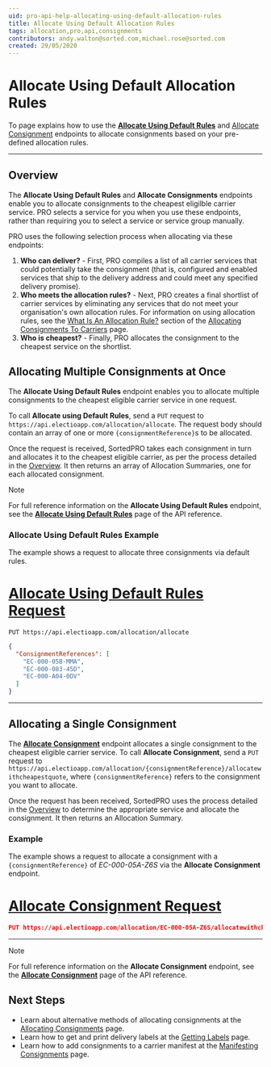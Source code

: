 ```yaml
---
uid: pro-api-help-allocating-using-default-allocation-rules
title: Allocate Using Default Allocation Rules
tags: allocation,pro,api,consignments
contributors: andy.walton@sorted.com,michael.rose@sorted.com
created: 29/05/2020
---
```

# Allocate Using Default Allocation Rules

To page explains how to use the **[Allocate Using Default Rules](https://docs.electioapp.com/#/api/AllocateUsingDefaultRules)**  and [Allocate Consignment](https://docs.electioapp.com/#/api/AllocateConsignment) endpoints to allocate consignments based on your pre-defined allocation rules.

---

## Overview

The **Allocate Using Default Rules** and **Allocate Consignments** endpoints enable you to allocate consignments to the cheapest eligilble carrier service. PRO selects a service for you when you use these endpoints, rather than requiring you to select a service or service group manually.

PRO uses the following selection process when allocating via these endpoints:

1. **Who can deliver?** - First, PRO compiles a list of all carrier services that could potentially take the consignment (that is, configured and enabled services that ship to the delivery address and could meet any specified delivery promise).
2. **Who meets the allocation rules?** - Next, PRO creates a final shortlist of carrier services by eliminating any services that do not meet your organisation's own allocation rules. For information on using allocation rules, see the [What Is An Allocation Rule?](/pro/api/help/allocating_consignments.html#what-is-an-allocation-rule) section of the [Allocating Consignments To Carriers](/pro/api/help/allocating_consignments.html) page.
3. **Who is cheapest?** - Finally, PRO allocates the consignment to the cheapest service on the shortlist.

## Allocating Multiple Consignments at Once

The **Allocate Using Default Rules** endpoint enables you to allocate multiple consignments to the cheapest eligible carrier service in one request. 

To call **Allocate using Default Rules**, send a `PUT` request to `https://api.electioapp.com/allocation/allocate`. The request body should contain an array of one or more `{consignmentReference}`s to be allocated. 

Once the request is received, SortedPRO takes each consignment in turn and allocates it to the cheapest eligible carrier, as per the process detailed in the [Overview](#overview). It then returns an array of Allocation Summaries, one for each allocated consignment. 

> [!NOTE]
>  For full reference information on the <strong>Allocate Using Default Rules</strong> endpoint, see the <strong><a href="https://docs.electioapp.com/#/api/AllocateUsingDefaultRules">Allocate Using Default Rules</a></strong> page of the API reference. 

### Allocate Using Default Rules Example

The example shows a request to allocate three consignments via default rules. 

# [Allocate Using Default Rules Request](#tab/allocate-using-default-rules-request)

`PUT https://api.electioapp.com/allocation/allocate`

```json
{
  "ConsignmentReferences": [
    "EC-000-05B-MMA",
    "EC-000-083-45D",
    "EC-000-A04-0DV"
  ]
}
```
---

## Allocating a Single Consignment

The **[Allocate Consignment](https://docs.electioapp.com/#/api/AllocateConsignment)** endpoint allocates a single consignment to the cheapest eligible carrier service. To call **Allocate Consignment**, send a `PUT` request to `https://api.electioapp.com/allocation/{consignmentReference}/allocatewithcheapestquote`, where `{consignmentReference}` refers to the consignment you want to allocate.

Once the request has been received, SortedPRO uses the process detailed in the [Overview](#overview) to determine the appropriate service and allocate the consignment. It then returns an Allocation Summary. 

### Example

The example shows a request to allocate a consignment with a `{consignmentReference}` of _EC-000-05A-Z6S_ via the **Allocate Consignment** endpoint. 

# [Allocate Consignment Request](#tab/allocate-consignment-request)

```json
PUT https://api.electioapp.com/allocation/EC-000-05A-Z6S/allocatewithcheapestquote
```
---

> [!NOTE]
>
>  For full reference information on the <strong>Allocate Consignment</strong> endpoint, see the <strong><a href="https://docs.electioapp.com/#/api/AllocateConsignment">Allocate Consignment</a></strong> page of the API reference. 

## Next Steps

* Learn about alternative methods of allocating consignments at the [Allocating Consignments](/pro/api/help/allocating_consignments.html) page.
* Learn how to get and print delivery labels at the [Getting Labels](/pro/api/help/getting_labels.html) page.
* Learn how to add consignments to a carrier manifest at the [Manifesting Consignments](/pro/api/help/manifesting_consignments.html) page.
